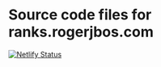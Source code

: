 # Source code files for ranks.rogerjbos.com

[![Netlify Status](https://api.netlify.com/api/v1/badges/1b1cabe4-7423-43ce-9bdf-17f6cff30ee1/deploy-status)](https://app.netlify.com/sites/compassionate-kalam-0d902a/deploys)
